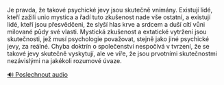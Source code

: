 
Je pravda, že takové psychické jevy jsou skutečně vnímány. Existují lidé, kteří zažili unio mystica a řadí tuto zkušenost nade vše ostatní, a existují lidé, kteří jsou přesvědčeni, že slyší hlas krve a srdcem a duší cítí vůni milované půdy své vlasti. Mystická zkušenost a extatické vytržení jsou skutečnosti, jež musí psychologie považovat, stejně jako jiné psychické jevy, za reálné. Chyba doktrín o společenství nespočívá v tvrzení, že se takové jevy skutečně vyskytují, ale ve víře, že jsou prvotními skutečnostmi nezávislými na jakékoli rozumové úvaze.

[🔊 Poslechnout audio](/data/7-paragraphs/audio/chapter_37/para_005-Je-pravda-e-takov-psychick-jevy-jsou-skuten.mp3)
